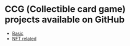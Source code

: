 # CCG (Сollectible card game) projects available on GitHub

- [Basic](./basic/index.md)
- [NFT related](./NFT/index.md)
